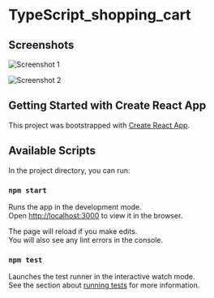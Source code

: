 # TypeScript_shopping_cart

## Screenshots
![Screenshot 1](https://user-images.githubusercontent.com/68656122/172033085-06c84d83-9834-47ea-8191-e527758c808e.png)

![Screenshot 2](https://user-images.githubusercontent.com/68656122/175235727-53d4a0c6-afce-47ec-aeda-1ffd6c222edc.png)

## Getting Started with Create React App

This project was bootstrapped with [Create React App](https://github.com/facebook/create-react-app).

## Available Scripts

In the project directory, you can run:

### `npm start`

Runs the app in the development mode.\
Open [http://localhost:3000](http://localhost:3000) to view it in the browser.

The page will reload if you make edits.\
You will also see any lint errors in the console.

### `npm test`

Launches the test runner in the interactive watch mode.\
See the section about [running tests](https://facebook.github.io/create-react-app/docs/running-tests) for more information.
